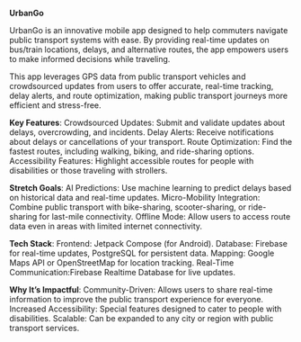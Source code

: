 **UrbanGo**

UrbanGo is an innovative mobile app designed to help commuters navigate public transport systems with ease. By providing real-time updates on bus/train locations, delays, and alternative routes, the app empowers users to make informed decisions while traveling.

This app leverages GPS data from public transport vehicles and crowdsourced updates from users to offer accurate, real-time tracking, delay alerts, and route optimization, making public transport journeys more efficient and stress-free.

**Key Features**:
Crowdsourced Updates: Submit and validate updates about delays, overcrowding, and incidents.
Delay Alerts: Receive notifications about delays or cancellations of your transport.
Route Optimization: Find the fastest routes, including walking, biking, and ride-sharing options.
Accessibility Features: Highlight accessible routes for people with disabilities or those traveling with strollers.

**Stretch Goals**:
AI Predictions: Use machine learning to predict delays based on historical data and real-time updates.
Micro-Mobility Integration: Combine public transport with bike-sharing, scooter-sharing, or ride-sharing for last-mile connectivity.
Offline Mode: Allow users to access route data even in areas with limited internet connectivity.

**Tech Stack**:
Frontend: Jetpack Compose (for Android).
Database: Firebase for real-time updates, PostgreSQL for persistent data.
Mapping: Google Maps API or OpenStreetMap for location tracking.
Real-Time Communication:Firebase Realtime Database for live updates.

**Why It’s Impactful**:
Community-Driven: Allows users to share real-time information to improve the public transport experience for everyone.
Increased Accessibility: Special features designed to cater to people with disabilities.
Scalable: Can be expanded to any city or region with public transport services.
